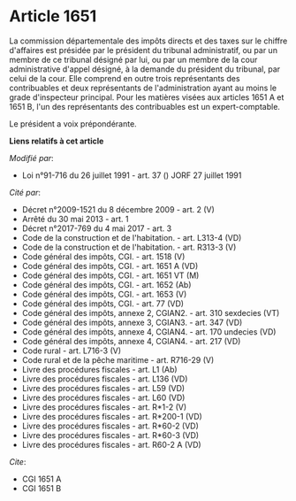 # Article 1651

La commission départementale des impôts directs et des taxes sur le chiffre d'affaires est présidée par le président du
tribunal administratif, ou par un membre de ce tribunal désigné par lui, ou par un membre de la cour administrative d'appel
désigné, à la demande du président du tribunal, par celui de la cour. Elle comprend en outre trois représentants des
contribuables et deux représentants de l'administration ayant au moins le grade d'inspecteur principal. Pour les matières
visées aux articles 1651 A et 1651 B, l'un des représentants des contribuables est un expert-comptable.

Le président a voix prépondérante.

**Liens relatifs à cet article**

_Modifié par_:

  - Loi n°91-716 du 26 juillet 1991 - art. 37 () JORF 27 juillet 1991

_Cité par_:

  - Décret n°2009-1521 du 8 décembre 2009 - art. 2 (V)
  - Arrêté du 30 mai 2013 - art. 1
  - Décret n°2017-769 du 4 mai 2017 - art. 3
  - Code de la construction et de l'habitation. - art. L313-4 (VD)
  - Code de la construction et de l'habitation. - art. R313-3 (V)
  - Code général des impôts, CGI. - art. 1518 (V)
  - Code général des impôts, CGI. - art. 1651 A (VD)
  - Code général des impôts, CGI. - art. 1651 VT (M)
  - Code général des impôts, CGI. - art. 1652 (Ab)
  - Code général des impôts, CGI. - art. 1653 (V)
  - Code général des impôts, CGI. - art. 77 (VD)
  - Code général des impôts, annexe 2, CGIAN2. - art. 310 sexdecies (VT)
  - Code général des impôts, annexe 3, CGIAN3. - art. 347 (VD)
  - Code général des impôts, annexe 4, CGIAN4. - art. 170 undecies (VD)
  - Code général des impôts, annexe 4, CGIAN4. - art. 217 (VD)
  - Code rural - art. L716-3 (V)
  - Code rural et de la pêche maritime - art. R716-29 (V)
  - Livre des procédures fiscales - art. L1 (Ab)
  - Livre des procédures fiscales - art. L136 (VD)
  - Livre des procédures fiscales - art. L59 (VD)
  - Livre des procédures fiscales - art. L60 (VD)
  - Livre des procédures fiscales - art. R*1-2 (V)
  - Livre des procédures fiscales - art. R*200-1 (VD)
  - Livre des procédures fiscales - art. R*60-2 (VD)
  - Livre des procédures fiscales - art. R*60-3 (VD)
  - Livre des procédures fiscales - art. R60-2 A (VD)

_Cite_:

  - CGI 1651 A
  - CGI 1651 B
